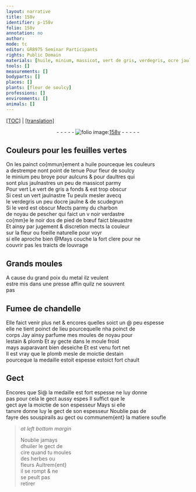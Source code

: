 ```yaml
---
layout: narrative
title: 158v
identifier: p-158v
folio: 158v
annotation: no
author:
mode: tc
editor: GR8975 Seminar Participants
rights: Public Domain
materials: [huile, minium, massicot, vert de gris, verdegris, ocre jaulne, scudegrun, charbon de noyau de pescher, os de pied de bœuf, metal, Fumee de chandelle, estain, plomb, medaille, huiler, cire]
tools: []
measurements: []
bodyparts: []
places: []
plants: [fleur de soulcy]
professions: []
environments: []
animals: []
---
```


<p><a href="{{ site.baseurl }}/diplomatic/">[TOC]</a> | <a href="{{ site.baseurl }}/texts/p-158v_tl/">[translation]</a></p><div class="folio" align="center">- - - - - <a href="http://gallica.bnf.fr/ark:/12148/btv1b10500001g/f322.image" target="_blank"><img src="https://cu-mkp.github.io/2017-workshop-edition/assets/photo-icon.png" alt="folio image: " style="display:inline-block; margin-bottom:-3px;"/>158v</a> - - - - - </div>  
  

## Couleurs pour les feuilles vertes

 
On les painct co{mmun}ement a <span class="m">huile</span> pourceque les couleurs<br/> a destrempe nont point de tenue Pour <span class="pa">fleur de soulcy</span><br/> le <span class="m">minium</span> peu broye pour aulcuns & pour daultres qui<br/> sont plus jaulnastres un peu de <span class="m">massicot</span> parmy<br/> Pour vert Le <span class="m">vert de gris</span> a fonds & est trop obscur<br/> Si cest un vert jaulnastre Tu peulx mesler avecq<br/> le <span class="m">verdegris</span> un peu d<span class="m">ocre jaulne</span> & de <span class="m">scudegrun</span><br/> Si le verd est obscur Mects parmy du <span class="m">charbon<br/> de noyau de pescher</span> qui faict un <span class="del">v</span> noir verdastre<br/> co{mm}e le noir d<span class="m">os de pied de bœuf</span> faict bleuastre<br/> Et ainsy par jugement & discretion mects la couleur<br/> sur la fleur ou foeille naturelle pour voyr<br/> si elle aproche bien @Mays couche la fort clere pour ne<br/> couvrir pas les traicts de louvrage
 
 
  

## Grands moules

 
A cause du grand poix du <span class="m">metal</span> ilz veulent<br/> estre mis dans une presse affin quilz ne souvrent<br/> pas
 
 
  

## <span class="m">Fumee de chandelle</span>

 
Elle faict venir plus net & encores quelles soict <span class="add">un @ peu</span> espesse<br/> elle ne tient poinct de lieu pourcequelle nha poinct de<br/> corps Jay ainsy parfume mes moules de noyau pour<br/> l<span class="m">estain</span> & plomb Et ay gecte dans le moule froid<br/> mays auparavant bien deseiche Et est venu fort net<br/> Il est vray que le <span class="m">plomb</span> mesle de moictie d<span class="m">estain</span><br/> pourceque la <span class="m">medaille</span> estoit espesse estoict fort chault
 
 
  

## Gect

 
<span class="del">Encores que</span> <span class="add">Si</span>@ la medaille est fort espesse ne luy donne<br/> pas pour cela le gect aussy espes Il suffict que le<br/> gect aye la moictie de son espesseur Mays si elle<br/> tanvre donne luy le gect de son espesseur Noublie pas de<br/> fayre des souspirails au gect ou communem{ent} la matiere soufle
 
> *at left bottom margin*
> 
> 
>   Noublie jamays<br/> d<span class="m">huiler</span> le gect de<br/> <span class="m">cire</span> quand tu moules<br/> des herbes ou<br/> fleurs Aultrem{ent}<br/> il se rompt & ne<br/> se peult pas<br/> retirer
 
